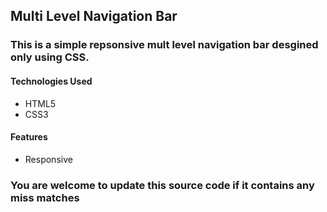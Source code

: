 ## Multi Level Navigation Bar

### This is a simple repsonsive mult level navigation bar desgined only using CSS.

#### Technologies Used
* HTML5
* CSS3

#### Features
* Responsive

### You are welcome to update this source code if it contains any miss matches


